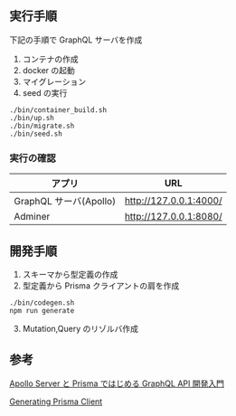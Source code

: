 ## 実行手順

下記の手順で GraphQL サーバを作成

1. コンテナの作成
2. docker の起動
3. マイグレーション
4. seed の実行

```
./bin/container_build.sh
./bin/up.sh
./bin/migrate.sh
./bin/seed.sh
```

### 実行の確認

| アプリ                 | URL                    |
| ---------------------- | ---------------------- |
| GraphQL サーバ(Apollo) | http://127.0.0.1:4000/ |
| Adminer                | http://127.0.0.1:8080/ |

## 開発手順

1. スキーマから型定義の作成
2. 型定義から Prisma クライアントの肩を作成

```
./bin/codegen.sh
npm run generate
```

3. Mutation,Query のリゾルバ作成

## 参考

[Apollo Server と Prisma ではじめる GraphQL API 開発入門](https://zenn.dev/eringiv3/books/a85174531fd56a/viewer/e25cc1)

[Generating Prisma Client](https://www.prisma.io/docs/concepts/components/prisma-client/working-with-prismaclient/generating-prisma-client#the-prismaclient-npm-package)
